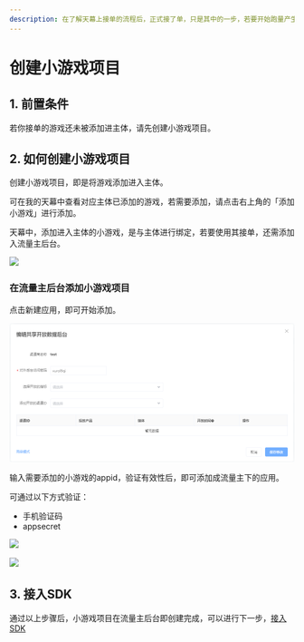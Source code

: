 ```yaml
---
description: 在了解天幕上接单的流程后，正式接了单，只是其中的一步，若要开始跑量产生收入，还需加油做好接单后的工作。下面将会讲解如何在接单后进行跑量前的准备工作。
---
```


# 创建小游戏项目

## **1. 前置条件**

若你接单的游戏还未被添加进主体，请先创建小游戏项目。

## **2. 如何创建小游戏项目**

创建小游戏项目，即是将游戏添加进入主体。

可在我的天幕中查看对应主体已添加的游戏，若需要添加，请点击右上角的「添加小游戏」进行添加。

天幕中，添加进入主体的小游戏，是与主体进行绑定，若要使用其接单，还需添加入流量主后台。

![](https://cdn.nlark.com/yuque/0/2019/png/254569/1557313082289-5186f8aa-608b-4d91-acde-90c3e585932a.png?x-oss-process=image/resize,w_2000)

### **在流量主后台添加小游戏项目**

点击新建应用，即可开始添加。

![](../../.gitbook/assets/image%20%28144%29.png)

输入需要添加的小游戏的appid，验证有效性后，即可添加成流量主下的应用。

可通过以下方式验证：

* 手机验证码
* appsecret

![](https://cdn.nlark.com/yuque/0/2019/png/254569/1557213449134-cd1032a7-9657-478d-b330-dd9c05b1b72d.png?x-oss-process=image/resize,w_2000)

![](https://cdn.nlark.com/yuque/0/2019/png/254569/1557213464308-a57285f2-358a-4612-acfc-de7a793786de.png?x-oss-process=image/resize,w_2000)

## **3. 接入SDK**

通过以上步骤后，小游戏项目在流量主后台即创建完成，可以进行下一步，[接入SDK](access-sdk.md)

